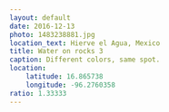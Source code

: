 ```yaml
---
layout: default
date: 2016-12-13
photo: 1483238881.jpg
location_text: Hierve el Agua, Mexico
title: Water on rocks 3
caption: Different colors, same spot.
location:
    latitude: 16.865738
    longitude: -96.2760358
ratio: 1.33333
---
```

